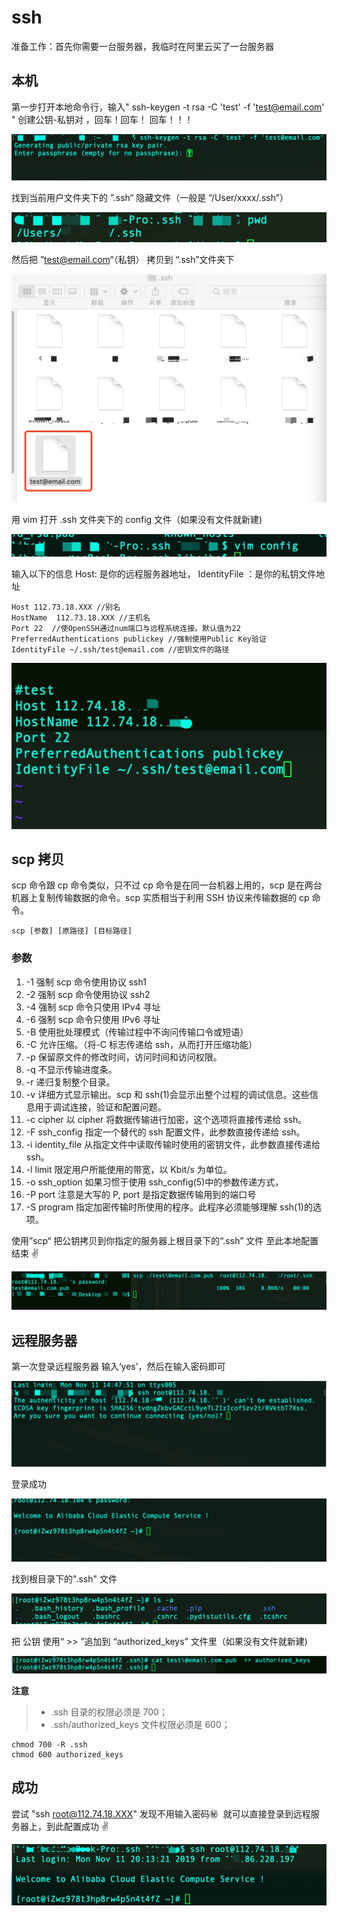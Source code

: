 # ssh

准备工作：首先你需要一台服务器，我临时在阿里云买了一台服务器

## 本机

第一步打开本地命令行，输入" ssh-keygen -t rsa -C 'test' -f 'test@email.com' " 创建公钥-私钥对 ，回车！回车！ 回车！！！

![ssh](./img/ssh/13.jpeg)

找到当前用户文件夹下的 ”.ssh“ 隐藏文件（一般是 “/User/xxxx/.ssh”）

![ssh](./img/ssh/11.jpeg)

然后把 ”test@email.com“（私钥） 拷贝到 “.ssh”文件夹下

![ssh](./img/ssh/12.jpeg)

用 vim 打开 .ssh 文件夹下的 config 文件（如果没有文件就新建)

![ssh](./img/ssh/02.jpeg)

输入以下的信息 Host: 是你的远程服务器地址， IdentityFile ：是你的私钥文件地址

```shell
Host 112.73.18.XXX //别名
HostName  112.73.18.XXX //主机名
Port 22  //使OpenSSH通过num端口与远程系统连接。默认值为22
PreferredAuthentications publickey //强制使用Public Key验证
IdentityFile ~/.ssh/test@email.com //密钥文件的路径

```

![ssh](./img/ssh/03.jpeg)

## scp 拷贝

scp 命令跟 cp 命令类似，只不过 cp 命令是在同一台机器上用的，scp 是在两台机器上复制传输数据的命令。scp 实质相当于利用 SSH 协议来传输数据的 cp 命令。

```shell
scp [参数] [原路径] [目标路径]
```

### 参数

1. -1 强制 scp 命令使用协议 ssh1
2. -2 强制 scp 命令使用协议 ssh2
3. -4 强制 scp 命令只使用 IPv4 寻址
4. -6 强制 scp 命令只使用 IPv6 寻址
5. -B 使用批处理模式（传输过程中不询问传输口令或短语）
6. -C 允许压缩。（将-C 标志传递给 ssh，从而打开压缩功能）
7. -p 保留原文件的修改时间，访问时间和访问权限。
8. -q 不显示传输进度条。
9. -r 递归复制整个目录。
10. -v 详细方式显示输出。scp 和 ssh(1)会显示出整个过程的调试信息。这些信息用于调试连接，验证和配置问题。
11. -c cipher 以 cipher 将数据传输进行加密，这个选项将直接传递给 ssh。
12. -F ssh_config 指定一个替代的 ssh 配置文件，此参数直接传递给 ssh。
13. -i identity_file 从指定文件中读取传输时使用的密钥文件，此参数直接传递给 ssh。
14. -l limit 限定用户所能使用的带宽，以 Kbit/s 为单位。
15. -o ssh_option 如果习惯于使用 ssh_config(5)中的参数传递方式，
16. -P port 注意是大写的 P, port 是指定数据传输用到的端口号
17. -S program 指定加密传输时所使用的程序。此程序必须能够理解 ssh(1)的选项。

使用”scp“ 把公钥拷贝到你指定的服务器上根目录下的“.ssh” 文件 至此本地配置结束 ✌️

![ssh](./img/ssh/05.jpeg)

## 远程服务器

第一次登录远程服务器 输入‘yes’，然后在输入密码即可

![ssh](./img/ssh/15.jpeg)

登录成功

![ssh](./img/ssh/14.jpeg)

找到根目录下的".ssh" 文件

![ssh](./img/ssh/08.jpeg)

把 公钥 使用“ >> ”追加到 “authorized_keys” 文件里（如果没有文件就新建)

![ssh](./img/ssh/04.jpeg)

**注意**

> -   .ssh 目录的权限必须是 700；
> -   .ssh/authorized_keys 文件权限必须是 600；

```shell
chmod 700 -R .ssh
chmod 600 authorized_keys
```

## 成功

尝试 "ssh root@112.74.18.XXX" 发现不用输入密码㊙ ️ 就可以直接登录到远程服务器上，到此配置成功 ✌️

![ssh](./img/ssh/01.jpeg)
